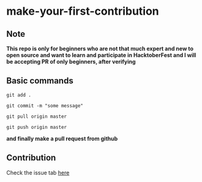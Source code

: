 # make-your-first-contribution

## Note

**This repo is only for beginners who are not that much expert and new to open source and want to learn and participate in HacktoberFest and I will be accepting PR of only beginners, after verifying**

## Basic commands

`git add .`

`git commit -m "some message"`

`git pull origin master`

`git push origin master`

**and finally make a pull request from github**

## Contribution

Check the issue tab [here](https://github.com/altafshaikh/make-your-first-contribution/issues/9)


